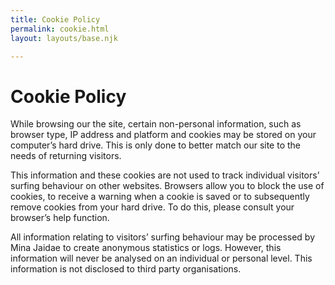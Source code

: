 ```yaml
---
title: Cookie Policy
permalink: cookie.html
layout: layouts/base.njk

---
```


# Cookie Policy
While browsing our the site, certain non-personal information, such as browser type, IP address and platform and cookies may be stored on your computer’s hard drive. This is only done to better match our site to the needs of returning visitors.

This information and these cookies are not used to track individual visitors’ surfing behaviour on other websites. Browsers allow you to block the use of cookies, to receive a warning when a cookie is saved or to subsequently remove cookies from your hard drive. To do this, please consult your browser’s help function.

All information relating to visitors’ surfing behaviour may be processed by Mina Jaidae to create anonymous statistics or logs. However, this information will never be analysed on an individual or personal level. This information is not disclosed to third party organisations.
